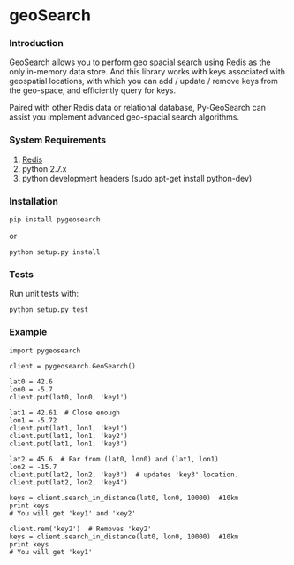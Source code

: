 # geoSearch

### Introduction

GeoSearch allows you to perform geo spacial search using Redis as the only
in-memory data store. And this library works with keys associated with geospatial
locations, with which you can add / update / remove keys from the geo-space,
and efficiently query for keys.

Paired with other Redis data or relational database, Py-GeoSearch can assist
you implement advanced geo-spacial search algorithms.


### System Requirements

1. [Redis](http://redis.io/download)
2. python 2.7.x
3. python development headers (sudo apt-get install python-dev)


### Installation
```
pip install pygeosearch
```
or
```
python setup.py install
```


### Tests
Run unit tests with:
```
python setup.py test
```


### Example

```
import pygeosearch

client = pygeosearch.GeoSearch()

lat0 = 42.6
lon0 = -5.7
client.put(lat0, lon0, 'key1')

lat1 = 42.61  # Close enough
lon1 = -5.72
client.put(lat1, lon1, 'key1')
client.put(lat1, lon1, 'key2')
client.put(lat1, lon1, 'key3')

lat2 = 45.6  # Far from (lat0, lon0) and (lat1, lon1)
lon2 = -15.7
client.put(lat2, lon2, 'key3')  # updates 'key3' location.
client.put(lat2, lon2, 'key4')

keys = client.search_in_distance(lat0, lon0, 10000)  #10km
print keys
# You will get 'key1' and 'key2'

client.rem('key2')  # Removes 'key2'
keys = client.search_in_distance(lat0, lon0, 10000)  #10km
print keys
# You will get 'key1'
```
